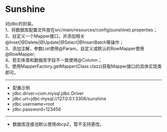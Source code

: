 # Sunshine

对jdbc的封装。<br>
1、将数据库配置文件放在src/main/resources/config(sunshine).properties；<br>
2、自定义一个Mapper接口，并添加相关@Inset|@Delete|@Update|@Select|@InsertBatch等操作；<br>
3、添加注解，参数List使用@Param，自定义或默认的RowMapper使用@RowMapper;<br>
4、若实体类和数据库字段不一致使用@Column；<br>
5、使用MapperFactory.getMapper(Class clazz)获取Mapper接口的具体实现类即可。<br>
*****************************************************************************
*  配置示例
  *  jdbc.driver=com.mysql.jdbc.Driver<br>
  *  jdbc.url=jdbc:mysql://127.0.0.1:3306/sunshine<br>
  *  jdbc.username=root<br>
  *  jdbc.password=123456<br>
*****************************************************************************
*  数据库连接池默认使用dbcp2，暂不支持更改。
